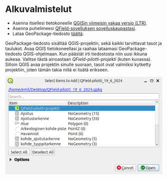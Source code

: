 # Alkuvalmistelut

- Asenna itsellesi tietokoneelle [QGISin viimeisin vakaa versio (LTR)](https://qgis.org/fi/site/forusers/download.html).
- Asenna puhelimeesi [QField-sovelluksen sovelluskaupastasi](https://qfield.org/).
- Lataa GeoPackage-tiedosto [täältä](https://drive.google.com/file/d/1OJ9KtAqWKQuaK5Cl08BDRTUrdqtmAsgr/view?usp=sharing).

GeoPackage-tiedosto sisältää QGIS-projektin, sekä kaikki tarvittavat tasot ja taulukot. Avaa QGIS tietokoneellasi ja raahaa lataamasi GeoPackage-tiedosto QGIS-ohjelmaan. Kun päästät irti tiedostosta niin uusi ikkuna aukeaa. Valitse tästä ainoastaan *QField-pilotti-projekti* (kuten kuvassa). Silloin QGIS avaa projektin sinulle suoraan, tasot ovat valmiiksi kytketty projektiin, joten tämän takia niitä ei lisätä erikseen.

![Projektin avaaminen GeoPackagesta](img/Projektin_avaaminen_geopackagesta.png)


